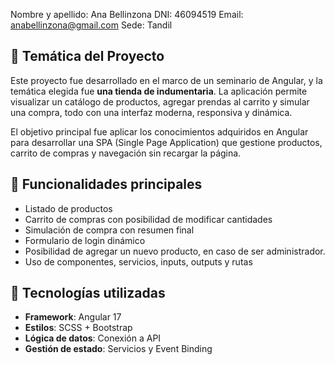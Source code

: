 Nombre y apellido: Ana Bellinzona
DNI: 46094519
Email: anabellinzona@gmail.com
Sede: Tandil

## 📌 Temática del Proyecto

Este proyecto fue desarrollado en el marco de un seminario de Angular, y la temática elegida fue **una tienda de indumentaria**. La aplicación permite visualizar un catálogo de productos, agregar prendas al carrito y simular una compra, todo con una interfaz moderna, responsiva y dinámica.

El objetivo principal fue aplicar los conocimientos adquiridos en Angular para desarrollar una SPA (Single Page Application) que gestione productos, carrito de compras y navegación sin recargar la página.

## 📌 Funcionalidades principales

- Listado de productos
- Carrito de compras con posibilidad de modificar cantidades
- Simulación de compra con resumen final
- Formulario de login dinámico
- Posibilidad de agregar un nuevo producto, en caso de ser administrador.
- Uso de componentes, servicios, inputs, outputs y rutas

## 📌 Tecnologías utilizadas

- **Framework**: Angular 17
- **Estilos**: SCSS + Bootstrap 
- **Lógica de datos**: Conexión a API 
- **Gestión de estado**: Servicios y Event Binding
  
